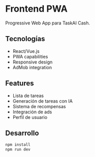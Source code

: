 # Frontend PWA

Progressive Web App para TaskAI Cash.

## Tecnologías

- React/Vue.js
- PWA capabilities
- Responsive design
- AdMob integration

## Features

- Lista de tareas
- Generación de tareas con IA
- Sistema de recompensas
- Integración de ads
- Perfil de usuario

## Desarrollo

```bash
npm install
npm run dev
```
